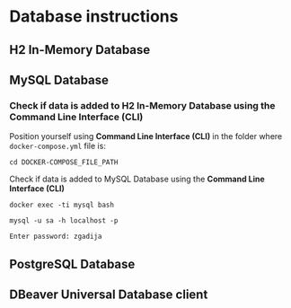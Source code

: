 # Database instructions
## H2 In-Memory Database
## MySQL Database
### Check if data is added to H2 In-Memory Database using the Command Line Interface (CLI)
Position yourself using **Command Line Interface (CLI)** in the folder where `docker-compose.yml` file is:
```
cd DOCKER-COMPOSE_FILE_PATH
```
Check if data is added to MySQL Database using the **Command Line Interface (CLI)**
```
docker exec -ti mysql bash
```
```
mysql -u sa -h localhost -p
```
```
Enter password: zgadija
```
## PostgreSQL Database
## DBeaver Universal Database client
